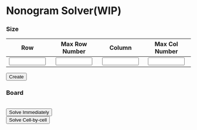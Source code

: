 <script src="./solver.js"></script>
<script src="./board.js"></script>
<link rel="stylesheet" href="./style.css" />

# Nonogram Solver(WIP)

### Size

|                    Row                     |                 Max Row Number                 |                   Column                   |                 Max Col Number                 |
| :----------------------------------------: | :--------------------------------------------: | :----------------------------------------: | :--------------------------------------------: |
| <input id="num_row" style="width:100px" /> | <input id="num_row_max" style="width:100px" /> | <input id="num_col" style="width:100px" /> | <input id="num_col_max" style="width:100px" /> |

<button id="create" onclick="create_board()">Create</button>

### Board

<table id="game_board"></table>
<button id="solve_i" onclick="solve_board(show)">Solve Immediately</button><br /><button id="solve_v" onclick="solve_board(visualize)">Solve Cell-by-cell</button>
